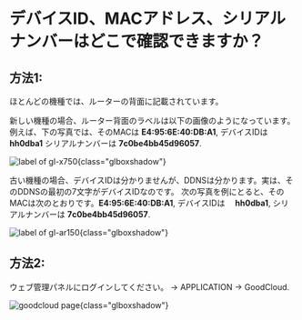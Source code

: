 # デバイスID、MACアドレス、シリアルナンバーはどこで確認できますか？

## 方法1:

ほとんどの機種では、ルーターの背面に記載されています。

新しい機種の場合、ルーター背面のラベルは以下の画像のようになっています。例えば、下の写真では、そのMACは **E4:95:6E:40:DB:A1**, デバイスIDは **hh0dba1** シリアルナンバーは **7c0be4bb45d96057**.

![label of gl-x750](https://static.gl-inet.com/docs/en/4/tutorials/where_to_find_the_device_id_mac_sn/back_label_new.png){class="glboxshadow"}

古い機種の場合、デバイスIDは分かりませんが、DDNSは分かります。実は、そのDDNSの最初の7文字がデバイスIDなのです。 次の写真を例にとると、そのMACは次のとおりです。**E4:95:6E:40:DB:A1**, デバイスIDは　 **hh0dba1**, シリアルナンバーは **7c0be4bb45d96057**.

![label of gl-ar150](https://static.gl-inet.com/docs/en/4/tutorials/where_to_find_the_device_id_mac_sn/back_label_old.png){class="glboxshadow"}

## 方法2:

ウェブ管理パネルにログインしてください。 -> APPLICATION -> GoodCloud.

![goodcloud page](https://static.gl-inet.com/docs/en/4/tutorials/where_to_find_the_device_id_mac_sn/goodcloud_page_device_id.png){class="glboxshadow"}
